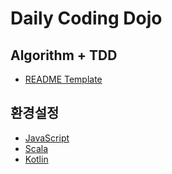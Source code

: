 # Daily Coding Dojo

## Algorithm + TDD
- [README Template](https://github.com/gringrape/daily-coding-dojo/wiki/TDD---Algorithm-README.md-template)

## 환경설정
- [JavaScript](https://github.com/gringrape/daily-coding-dojo/wiki/JavaScript--project-setup)
- [Scala](https://github.com/gringrape/daily-coding-dojo/wiki/Scala-project-setup)
- [Kotlin](https://github.com/gringrape/daily-coding-dojo/wiki/Kotlin-project-setup)
